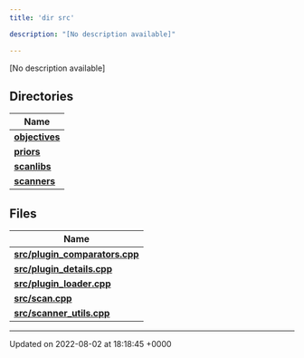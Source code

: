 ```yaml
---
title: 'dir src'

description: "[No description available]"

---
```







[No description available]

## Directories

| Name           |
| -------------- |
| **[objectives](/documentation/code/darkbit_development/files/dir_8175e00b46706161a3f1b29a9c3d0e1e/#dir-objectives)**  |
| **[priors](/documentation/code/darkbit_development/files/dir_cd3836cb33a5a37171cbcbf20d1df426/#dir-priors)**  |
| **[scanlibs](/documentation/code/darkbit_development/files/dir_41b55c43b6715382bf2587278e09e81e/#dir-scanlibs)**  |
| **[scanners](/documentation/code/darkbit_development/files/dir_3d6632c706c298643a7dbf82a7e43d46/#dir-scanners)**  |

## Files

| Name           |
| -------------- |
| **[src/plugin_comparators.cpp](/documentation/code/darkbit_development/files/plugin__comparators_8cpp/#file-plugin-comparators.cpp)**  |
| **[src/plugin_details.cpp](/documentation/code/darkbit_development/files/plugin__details_8cpp/#file-plugin-details.cpp)**  |
| **[src/plugin_loader.cpp](/documentation/code/darkbit_development/files/plugin__loader_8cpp/#file-plugin-loader.cpp)**  |
| **[src/scan.cpp](/documentation/code/darkbit_development/files/scan_8cpp/#file-scan.cpp)**  |
| **[src/scanner_utils.cpp](/documentation/code/darkbit_development/files/scanner__utils_8cpp/#file-scanner-utils.cpp)**  |






-------------------------------

Updated on 2022-08-02 at 18:18:45 +0000
